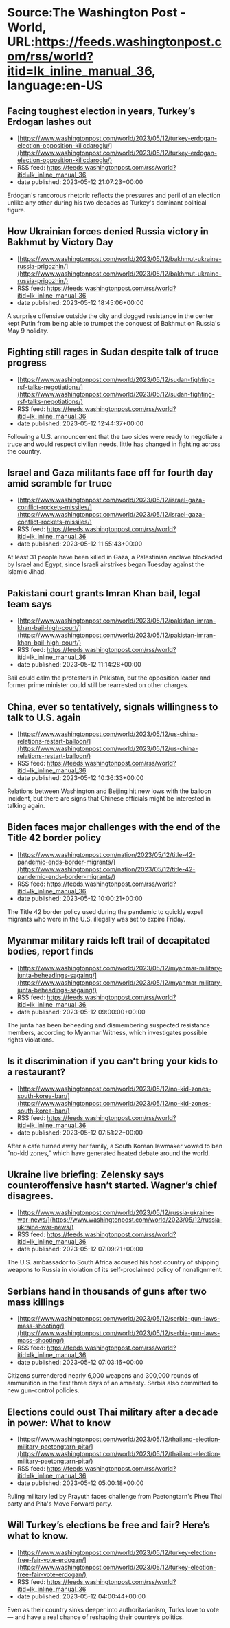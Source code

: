 # Source:The Washington Post - World, URL:https://feeds.washingtonpost.com/rss/world?itid=lk_inline_manual_36, language:en-US

## Facing toughest election in years, Turkey’s Erdogan lashes out
 - [https://www.washingtonpost.com/world/2023/05/12/turkey-erdogan-election-opposition-kilicdaroglu/](https://www.washingtonpost.com/world/2023/05/12/turkey-erdogan-election-opposition-kilicdaroglu/)
 - RSS feed: https://feeds.washingtonpost.com/rss/world?itid=lk_inline_manual_36
 - date published: 2023-05-12 21:07:23+00:00

Erdogan's rancorous rhetoric reflects the pressures and peril of an election unlike any other during his two decades as Turkey's dominant political figure.

## How Ukrainian forces denied Russia victory in Bakhmut by Victory Day
 - [https://www.washingtonpost.com/world/2023/05/12/bakhmut-ukraine-russia-prigozhin/](https://www.washingtonpost.com/world/2023/05/12/bakhmut-ukraine-russia-prigozhin/)
 - RSS feed: https://feeds.washingtonpost.com/rss/world?itid=lk_inline_manual_36
 - date published: 2023-05-12 18:45:06+00:00

A surprise offensive outside the city and dogged resistance in the center kept Putin from being able to trumpet the conquest of Bakhmut on Russia's May 9 holiday.

## Fighting still rages in Sudan despite talk of truce progress
 - [https://www.washingtonpost.com/world/2023/05/12/sudan-fighting-rsf-talks-negotiations/](https://www.washingtonpost.com/world/2023/05/12/sudan-fighting-rsf-talks-negotiations/)
 - RSS feed: https://feeds.washingtonpost.com/rss/world?itid=lk_inline_manual_36
 - date published: 2023-05-12 12:44:37+00:00

Following a U.S. announcement that the two sides were ready to negotiate a truce and would respect civilian needs, little has changed in fighting across the country.

## Israel and Gaza militants face off for fourth day amid scramble for truce
 - [https://www.washingtonpost.com/world/2023/05/12/israel-gaza-conflict-rockets-missiles/](https://www.washingtonpost.com/world/2023/05/12/israel-gaza-conflict-rockets-missiles/)
 - RSS feed: https://feeds.washingtonpost.com/rss/world?itid=lk_inline_manual_36
 - date published: 2023-05-12 11:55:43+00:00

At least 31 people have been killed in Gaza, a Palestinian enclave blockaded by Israel and Egypt, since Israeli airstrikes began Tuesday against the Islamic Jihad.

## Pakistani court grants Imran Khan bail, legal team says
 - [https://www.washingtonpost.com/world/2023/05/12/pakistan-imran-khan-bail-high-court/](https://www.washingtonpost.com/world/2023/05/12/pakistan-imran-khan-bail-high-court/)
 - RSS feed: https://feeds.washingtonpost.com/rss/world?itid=lk_inline_manual_36
 - date published: 2023-05-12 11:14:28+00:00

Bail could calm the protesters in Pakistan, but the opposition leader and former prime minister could still be rearrested on other charges.

## China, ever so tentatively, signals willingness to talk to U.S. again
 - [https://www.washingtonpost.com/world/2023/05/12/us-china-relations-restart-balloon/](https://www.washingtonpost.com/world/2023/05/12/us-china-relations-restart-balloon/)
 - RSS feed: https://feeds.washingtonpost.com/rss/world?itid=lk_inline_manual_36
 - date published: 2023-05-12 10:36:33+00:00

Relations between Washington and Beijing hit new lows with the balloon incident, but there are signs that Chinese officials might be interested in talking again.

## Biden faces major challenges with the end of the Title 42 border policy
 - [https://www.washingtonpost.com/nation/2023/05/12/title-42-pandemic-ends-border-migrants/](https://www.washingtonpost.com/nation/2023/05/12/title-42-pandemic-ends-border-migrants/)
 - RSS feed: https://feeds.washingtonpost.com/rss/world?itid=lk_inline_manual_36
 - date published: 2023-05-12 10:00:21+00:00

The Title 42 border policy used during the pandemic to quickly expel migrants who were in the U.S. illegally was set to expire Friday.

## Myanmar military raids left trail of decapitated bodies, report finds
 - [https://www.washingtonpost.com/world/2023/05/12/myanmar-military-junta-beheadings-sagaing/](https://www.washingtonpost.com/world/2023/05/12/myanmar-military-junta-beheadings-sagaing/)
 - RSS feed: https://feeds.washingtonpost.com/rss/world?itid=lk_inline_manual_36
 - date published: 2023-05-12 09:00:00+00:00

The junta has been beheading and dismembering suspected resistance members, according to Myanmar Witness, which investigates possible rights violations.

## Is it discrimination if you can’t bring your kids to a restaurant?
 - [https://www.washingtonpost.com/world/2023/05/12/no-kid-zones-south-korea-ban/](https://www.washingtonpost.com/world/2023/05/12/no-kid-zones-south-korea-ban/)
 - RSS feed: https://feeds.washingtonpost.com/rss/world?itid=lk_inline_manual_36
 - date published: 2023-05-12 07:51:22+00:00

After a cafe turned away her family, a South Korean lawmaker vowed to ban "no-kid zones," which have generated heated debate around the world.

## Ukraine live briefing: Zelensky says counteroffensive hasn’t started. Wagner’s chief disagrees.
 - [https://www.washingtonpost.com/world/2023/05/12/russia-ukraine-war-news/](https://www.washingtonpost.com/world/2023/05/12/russia-ukraine-war-news/)
 - RSS feed: https://feeds.washingtonpost.com/rss/world?itid=lk_inline_manual_36
 - date published: 2023-05-12 07:09:21+00:00

The U.S. ambassador to South Africa accused his host country of shipping weapons to Russia in violation of its self-proclaimed policy of nonalignment.

## Serbians hand in thousands of guns after two mass killings
 - [https://www.washingtonpost.com/world/2023/05/12/serbia-gun-laws-mass-shooting/](https://www.washingtonpost.com/world/2023/05/12/serbia-gun-laws-mass-shooting/)
 - RSS feed: https://feeds.washingtonpost.com/rss/world?itid=lk_inline_manual_36
 - date published: 2023-05-12 07:03:16+00:00

Citizens surrendered nearly 6,000 weapons and 300,000 rounds of ammunition in the first three days of an amnesty. Serbia also committed to new gun-control policies.

## Elections could oust Thai military after a decade in power: What to know
 - [https://www.washingtonpost.com/world/2023/05/12/thailand-election-military-paetongtarn-pita/](https://www.washingtonpost.com/world/2023/05/12/thailand-election-military-paetongtarn-pita/)
 - RSS feed: https://feeds.washingtonpost.com/rss/world?itid=lk_inline_manual_36
 - date published: 2023-05-12 05:00:18+00:00

Ruling military led by Prayuth faces challenge from Paetongtarn's Pheu Thai party and Pita's Move Forward party.

## Will Turkey’s elections be free and fair? Here’s what to know.
 - [https://www.washingtonpost.com/world/2023/05/12/turkey-election-free-fair-vote-erdogan/](https://www.washingtonpost.com/world/2023/05/12/turkey-election-free-fair-vote-erdogan/)
 - RSS feed: https://feeds.washingtonpost.com/rss/world?itid=lk_inline_manual_36
 - date published: 2023-05-12 04:00:44+00:00

Even as their country sinks deeper into authoritarianism, Turks love to vote — and have a real chance of reshaping their country’s politics.

